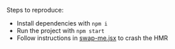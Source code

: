 Steps to reproduce:
- Install dependencies with `npm i`
- Run the project with `npm start`
- Follow instructions in [swap-me.jsx](swap-me.jsx) to crash the HMR